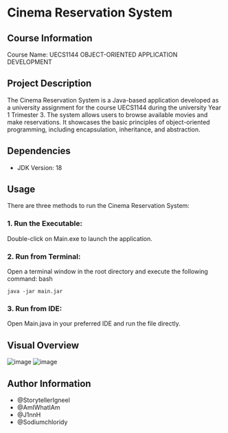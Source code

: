 # Cinema Reservation System
## Course Information
Course Name: UECS1144 OBJECT-ORIENTED APPLICATION DEVELOPMENT

## Project Description
The Cinema Reservation System is a Java-based application developed as a university assignment for the course UECS1144 during the university Year 1 Trimester 3. The system allows users to browse available movies and make reservations. 
It showcases the basic principles of object-oriented programming, including encapsulation, inheritance, and abstraction.

## Dependencies
- JDK Version: 18

## Usage
There are three methods to run the Cinema Reservation System:

### 1. Run the Executable:
Double-click on Main.exe to launch the application.

### 2. Run from Terminal:
Open a terminal window in the root directory and execute the following command:
bash
```
java -jar main.jar
```

### 3. Run from IDE:
Open Main.java in your preferred IDE and run the file directly.

## Visual Overview
![image](https://github.com/user-attachments/assets/6f4b2693-a2ea-4726-8ece-04b465ca9bba)
![image](https://github.com/user-attachments/assets/0601338d-64eb-46b5-a27c-e7c4531839f4)

## Author Information
- @StorytellerIgneel
- @AmIWhatIAm
- @J1nnH
- @Sodiumchloridy
